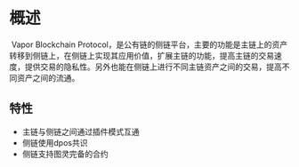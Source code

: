 <!---
vapor侧链介绍
-->

# 概述

​	Vapor Blockchain Protocol，是公有链的侧链平台，主要的功能是主链上的资产转移到侧链上，在侧链上实现其应用价值，扩展主链的功能，提高主链的交易速度，提供交易的隐私性。另外也能在侧链上进行不同主链资产之间的交易，提高不同资产之间的流通。

## 特性

- 主链与侧链之间通过插件模式互通
- 侧链使用dpos共识
- 侧链支持图灵完备的合约



